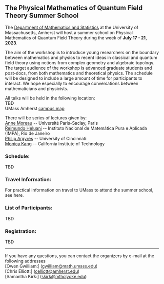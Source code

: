 ## The Physical Mathematics of Quantum Field Theory Summer School

The [Department of Mathematics and Statistics](https://www.math.umass.edu) at the University of Massachusetts, Amherst will host a summer school on Physical Mathematics of Quantum Field Theory during the week of **July 17 - 21, 2023**.  

The aim of the workshop is to introduce young researchers on the boundary between mathematics and physics to recent ideas in classical and quantum field theory using notions from complex geometry and algebraic topology. The target audience of the workshop is advanced graduate students and post-docs, from both mathematics and theoretical physics. The schedule will be designed to include a large amount of time for participants to interact. We hope especially to encourage conversations between mathematicians and physicists. 

All talks will be held in the following location:<br /> 
TBD<br /> 
UMass Amherst [campus map](https://www.umass.edu/sites/default/files/2021-06/campus-map.pdf) 

There will be series of lectures given by: <br /> 
[Anne Moreau](https://www.imo.universite-paris-saclay.fr/~anne.moreau/) -- Université Paris-Saclay, Paris <br /> 
[Reimundo Heluani](https://w3.impa.br/~heluani/) -- Instituto Nacional de Matemática Pura e Aplicada (IMPA), Rio de Janeiro <br /> 
[Philip Argyres](https://homepages.uc.edu/~argyrepc/) -- University of Cincinnati <br /> 
[Monica Kang](https://www.its.caltech.edu/~monica/) -- California Institute of Technology  <br /> 

### Schedule:<br /> 
TBD

### Travel Information:<br /> 
For practical information on travel to UMass to attend the summer school, see here.

### List of Participants: <br /> 
TBD

### Registration:<br /> 
TBD

---

If you have any questions, you can contact the organizers by e-mail at the following addresses <br /> 
[Owen Gwilliam:] (gwilliam@math.umass.edu) <br /> 
[Chris Elliott:] (celliott@amherst.edu) <br /> 
[Samantha Kirk:] (skirk@mtholyoke.edu) <br /> 
